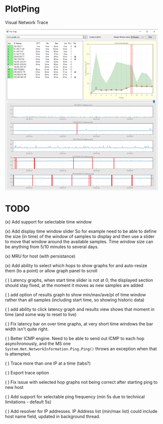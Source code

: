 # PlotPing

Visual Network Trace

![Screen Shot](documentation/images/ss.png "Screen Shot")

# TODO
(x) Add support for selectable time window

(x) Add display time window slider So for example need to be able to define the size (in time) of the window of samples to display and then use a slider to move that window around the available samples. 
Time window size can be anything from 5/10 minutes to several days.

(x) MRU for host (with persistance)

(x) Add ability to select which hops to show graphs for and auto-resize them (to a point) or allow graph panel to scroll

( ) Latency graphs, when start time slider is not at 0, the displayed section should stay fixed, at the moment it moves as new samples are added

( ) add option of results graph to show min/max/ave/pl of time window rather than all samples (including start time, so showing historic data)

( ) add ability to click latency graph and results view shows that moment in time (and some way to reset to live)

( ) Fix latency bar on over time graphs, at very short time windows the bar width isn't quite right.

( ) Better ICMP engine. Need to be able to send out ICMP to each hop asynchronously, and the MS one `System.Net.NetworkInformation.Ping.Ping()` throws an exception when that is attempted.

( ) Trace more than one IP at a time (tabs?)

( ) Export trace option

( ) Fix issue with selected hop graphs not being correct after starting ping to new host

( ) Add support for selectable ping frequency (min 5s due to technical limitations - default 5s)

( ) Add resolver for IP addresses.  IP Address list (min/max list) could include host name field, updated in background thread.